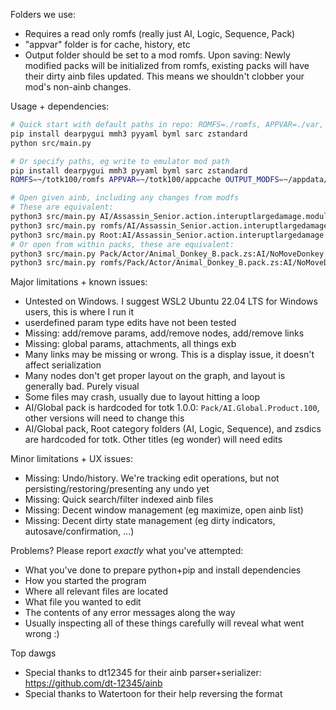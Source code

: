 Folders we use:
- Requires a read only romfs (really just AI, Logic, Sequence, Pack)
- "appvar" folder is for cache, history, etc
- Output folder should be set to a mod romfs. Upon saving: Newly modified packs will be initialized from romfs, existing packs will have their dirty ainb files updated. This means we shouldn't clobber your mod's non-ainb changes.


Usage + dependencies:
```sh
# Quick start with default paths in repo: ROMFS=./romfs, APPVAR=./var, OUTPUT_MODFS=./var/modfs
pip install dearpygui mmh3 pyyaml byml sarc zstandard
python src/main.py

# Or specify paths, eg write to emulator mod path
pip install dearpygui mmh3 pyyaml byml sarc zstandard
ROMFS=~/totk100/romfs APPVAR=~/totk100/appcache OUTPUT_MODFS=~/appdata/Ryujinx/sdcard/atmosphere/contents/0100f2c0115b6000/romfs python src/main.py

# Open given ainb, including any changes from modfs
# These are equivalent:
python3 src/main.py AI/Assassin_Senior.action.interuptlargedamage.module.ainb  # romfs-relative
python3 src/main.py romfs/AI/Assassin_Senior.action.interuptlargedamage.module.ainb  # cwd-relative into "romfs"
python3 src/main.py Root:AI/Assassin_Senior.action.interuptlargedamage.module.ainb  # "Root" is a pack
# Or open from within packs, these are equivalent:
python3 src/main.py Pack/Actor/Animal_Donkey_B.pack.zs:AI/NoMoveDonkey.root.ainb  # romfs-relative pack
python3 src/main.py romfs/Pack/Actor/Animal_Donkey_B.pack.zs:AI/NoMoveDonkey.root.ainb  # cwd-relative pack
```

Major limitations + known issues:
- Untested on Windows. I suggest WSL2 Ubuntu 22.04 LTS for Windows users, this is where I run it
- userdefined param type edits have not been tested
- Missing: add/remove params, add/remove nodes, add/remove links
- Missing: global params, attachments, all things exb
- Many links may be missing or wrong. This is a display issue, it doesn't affect serialization
- Many nodes don't get proper layout on the graph, and layout is generally bad. Purely visual
- Some files may crash, usually due to layout hitting a loop
- AI/Global pack is hardcoded for totk 1.0.0: `Pack/AI.Global.Product.100`, other versions will need to change this
- AI/Global pack, Root category folders (AI, Logic, Sequence), and zsdics are hardcoded for totk. Other titles (eg wonder) will need edits


Minor limitations + UX issues:
- Missing: Undo/history. We're tracking edit operations, but not persisting/restoring/presenting any undo yet
- Missing: Quick search/filter indexed ainb files
- Missing: Decent window management (eg maximize, open ainb list)
- Missing: Decent dirty state management (eg dirty indicators, autosave/confirmation, ...)


Problems? Please report *exactly* what you've attempted:
- What you've done to prepare python+pip and install dependencies
- How you started the program
- Where all relevant files are located
- What file you wanted to edit
- The contents of any error messages along the way
- Usually inspecting all of these things carefully will reveal what went wrong :)


Top dawgs
- Special thanks to dt12345 for their ainb parser+serializer: https://github.com/dt-12345/ainb
- Special thanks to Watertoon for their help reversing the format
